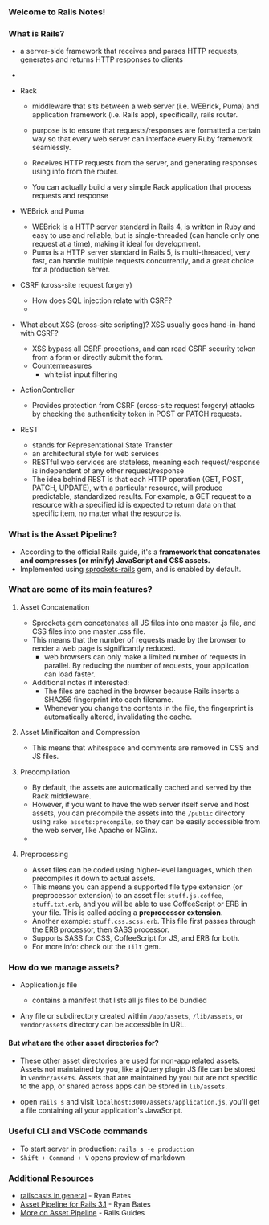 ### Welcome to Rails Notes!

### What is Rails?

- a server-side framework that receives and parses HTTP requests, generates and returns HTTP responses to clients
- 

- Rack
    - middleware that sits between a web server (i.e. WEBrick, Puma) and application framework (i.e. Rails app), specifically, rails router.
    - purpose is to ensure that requests/responses are formatted a certain way so that every web server can interface every Ruby framework seamlessly.
    - Receives HTTP requests from the server, and generating responses using info from the router.

    - You can actually build a very simple Rack application that process requests and response 

- WEBrick and Puma
    - WEBrick is a HTTP server standard in Rails 4, is written in Ruby and easy to use and reliable, but is single-threaded (can handle only one request at a time), making it ideal for development.
    - Puma is a HTTP server standard in Rails 5, is multi-threaded, very fast, can handle multiple requests concurrently, and a great choice for a production server.

- CSRF (cross-site request forgery)
    - How does SQL injection relate with CSRF? 
    - 


- What about XSS (cross-site scripting)? XSS usually goes hand-in-hand with CSRF? 
    - XSS bypass all CSRF proections, and can read CSRF security token from a form or directly submit the form.
    - Countermeasures 
        - whitelist input filtering

- ActionController
    - Provides protection from CSRF (cross-site request forgery) attacks by checking the authenticity token in POST or PATCH requests. 

- REST
    - stands for Representational State Transfer
    - an architectural style for web services
    - RESTful web services are stateless, meaning each request/response is independent of any other request/response
    - The idea behind REST is that each HTTP operation (GET, POST, PATCH, UPDATE), with a particular resource, will produce predictable, standardized results. For example, a GET request to a resource with a specified id is expected to return data on that specific item, no matter what the resource is.



### What is the Asset Pipeline?
- According to the official Rails guide, it's a **framework that concatenates and compresses (or minify) JavaScript and CSS assets.**
- Implemented using [sprockets-rails](https://github.com/rails/sprockets) gem, and is enabled by default.


### What are some of its main features?
1. Asset Concatenation
    - Sprockets gem concatenates all JS files into one master .js file, and CSS files into one master .css file. 
    - This means that the number of requests made by the browser to render a web page is significantly reduced.
        - web browsers can only make a limited number of requests in parallel. By reducing the number of requests, your application can load faster.
    - Additional notes if interested: 
        - The files are cached in the browser because Rails inserts a SHA256 fingerprint into each filename.
        - Whenever you change the contents in the file, the fingerprint is automatically altered, invalidating the cache.

2. Asset Minificaiton and Compression
    - This means that whitespace and comments are removed in CSS and JS files.

3. Precompilation 
    - By default, the assets are automatically cached and served by the Rack middleware. 
    - However, if you want to have the web server itself serve and host assets, you can precompile the assets into the `/public` directory using `rake assets:precompile`, so they can be easily accessible from the web server, like Apache or NGinx.
    - 
    
4. Preprocessing
    - Asset files can be coded using higher-level languages, which then precompiles it down to actual assets. 
    - This means you can append a supported file type extension (or preprocessor extension) to an asset file: `stuff.js.coffee`, `stuff.txt.erb`,  and you will be able to use CoffeeScript or ERB in your file. This is called adding a **preprocessor extension**.
    - Another example: `stuff.css.scss.erb`. This file first passes through the ERB processor, then SASS processor.
    - Supports SASS for CSS, CoffeeScript for JS, and ERB for both.
    - For more info: check out the `Tilt` gem.

### How do we manage assets?
- Application.js file
    - contains a manifest that lists all js files to be bundled



- Any file or subdirectory created within `/app/assets`, `/lib/assets`, or `vendor/assets` directory can be accessible in URL. 

#### But what are the other asset directories for? 
- These other asset directories are used for non-app related assets. Assets not maintained by you, like a jQuery plugin JS file can be stored in `vendor/assets`. Assets that are maintained by you but are not specific to the app, or shared across apps can be stored in `lib/assets`.

- open `rails s` and visit `localhost:3000/assets/application.js`, you'll get a file containing all your application's JavaScript. 




### Useful CLI and VSCode commands
- To start server in production: `rails s -e production`
- `Shift + Command + V` opens preview of markdown

### Additional Resources
- [railscasts in general](http://railscasts.com/episodes) - Ryan Bates
- [Asset Pipeline for Rails 3.1](http://railscasts.com/episodes/279-understanding-the-asset-pipeline?view=asciicast) - Ryan Bates
- [More on Asset Pipeline](http://guides.rubyonrails.org/asset_pipeline.html) - Rails Guides
